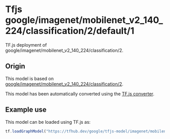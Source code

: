 # Tfjs google/imagenet/mobilenet_v2_140_224/classification/2/default/1
TF.js deployment of google/imagenet/mobilenet_v2_140_224/classification/2.

<!-- parent-model: google/imagenet/mobilenet_v2_140_224/classification/2 -->

## Origin

This model is based on [google/imagenet/mobilenet_v2_140_224/classification/2](https://tfhub.dev/google/imagenet/mobilenet_v2_140_224/classification/2).

This model has been automatically converted using the [TF.js converter](https://github.com/tensorflow/tfjs/tree/master/tfjs-converter).

## Example use
This model can be loaded using TF.js as:

```javascript
tf.loadGraphModel("https://tfhub.dev/google/tfjs-model/imagenet/mobilenet_v2_140_224/classification/2/default/1", { fromTFHub: true })
```
